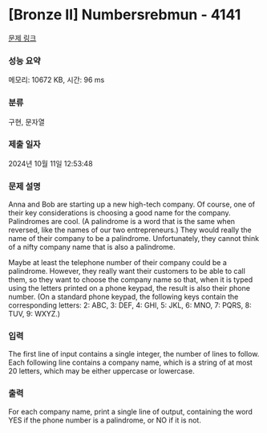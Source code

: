 # [Bronze II] Numbersrebmun - 4141 

[문제 링크](https://www.acmicpc.net/problem/4141) 

### 성능 요약

메모리: 10672 KB, 시간: 96 ms

### 분류

구현, 문자열

### 제출 일자

2024년 10월 11일 12:53:48

### 문제 설명

<p>Anna and Bob are starting up a new high-tech company. Of course, one of their key considerations is choosing a good name for the company. Palindromes are cool. (A palindrome is a word that is the same when reversed, like the names of our two entrepreneurs.) They would really the name of their company to be a palindrome. Unfortunately, they cannot think of a nifty company name that is also a palindrome.</p>

<p>Maybe at least the telephone number of their company could be a palindrome. However, they really want their customers to be able to call them, so they want to choose the company name so that, when it is typed using the letters printed on a phone keypad, the result is also their phone number. (On a standard phone keypad, the following keys contain the corresponding letters: 2: ABC, 3: DEF, 4: GHI, 5: JKL, 6: MNO, 7: PQRS, 8: TUV, 9: WXYZ.)</p>

### 입력 

 <p>The first line of input contains a single integer, the number of lines to follow. Each following line contains a company name, which is a string of at most 20 letters, which may be either uppercase or lowercase.</p>

### 출력 

 <p>For each company name, print a single line of output, containing the word YES if the phone number is a palindrome, or NO if it is not.</p>

